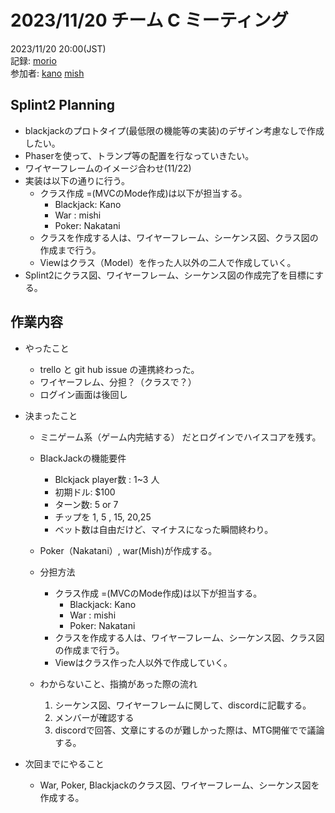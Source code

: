 # 2023/11/20 チーム C ミーティング

2023/11/20 20:00(JST) <br>
記録: [morio](https://github.com/m0rio0818) <br>
参加者: [kano](https://github.com/SouthernMinami) [mish](https://github.com/daxchx)

## Splint2 Planning
* blackjackのプロトタイプ(最低限の機能等の実装)のデザイン考慮なしで作成したい。
* Phaserを使って、トランプ等の配置を行なっていきたい。
* ワイヤーフレームのイメージ合わせ(11/22)
* 実装は以下の通りに行う。
    * クラス作成 =(MVCのMode作成)は以下が担当する。
        * Blackjack: Kano
        * War : mishi
        * Poker: Nakatani
    * クラスを作成する人は、ワイヤーフレーム、シーケンス図、クラス図の作成まで行う。
    * Viewはクラス（Model）を作った人以外の二人で作成していく。
* Splint2にクラス図、ワイヤーフレーム、シーケンス図の作成完了を目標にする。

## 作業内容
*  やったこと
    *  trello と git hub issue の連携終わった。
    * ワイヤーフレム、分担？（クラスで？）
    *  ログイン画面は後回し

*   決まったこと
    *   ミニゲーム系（ゲーム内完結する） だとログインでハイスコアを残す。
    *   BlackJackの機能要件
        *  Blckjack player数 : 1~3 人
        *  初期ドル: $100
        *  ターン数: 5 or 7
        *  チップを 1, 5 , 15, 20,25
        *  ベット数は自由だけど、マイナスになった瞬間終わり。

    * Poker（Nakatani）, war(Mish)が作成する。

    * 分担方法
        * クラス作成 =(MVCのMode作成)は以下が担当する。
            * Blackjack: Kano
            * War : mishi
            * Poker: Nakatani
        * クラスを作成する人は、ワイヤーフレーム、シーケンス図、クラス図の作成まで行う。
        * Viewはクラス作った人以外で作成していく。
    * わからないこと、指摘があった際の流れ
        1.  シーケンス図、ワイヤーフレームに関して、discordに記載する。
        2. メンバーが確認する
        3. discordで回答、文章にするのが難しかった際は、MTG開催でで議論する。

*   次回までにやること
    * War, Poker, Blackjackのクラス図、ワイヤーフレーム、シーケンス図を作成する。
